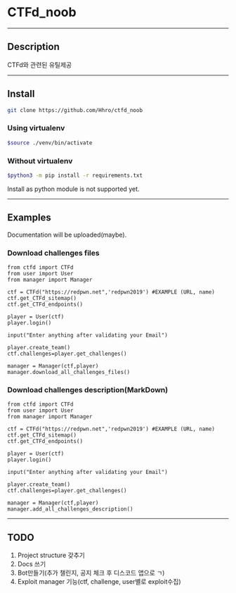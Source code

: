 # CTFd_noob

---

## Description

CTFd와 관련된 유틸제공

---

## Install

```bash
git clone https://github.com/Hhro/ctfd_noob
```

### Using virtualenv

```bash
$source ./venv/bin/activate
```

### Without virtualenv

```bash
$python3 -m pip install -r requirements.txt
```

Install as python module is not supported yet.

---

## Examples

Documentation will be uploaded(maybe).

### Download challenges files

```python3
from ctfd import CTFd
from user import User
from manager import Manager

ctf = CTFd("https://redpwn.net",'redpwn2019') #EXAMPLE (URL, name)
ctf.get_CTFd_sitemap()
ctf.get_CTFd_endpoints()

player = User(ctf)
player.login()

input("Enter anything after validating your Email")

player.create_team()
ctf.challenges=player.get_challenges()

manager = Manager(ctf,player)
manager.download_all_challenges_files()
```

### Download challenges description(MarkDown)

```python3
from ctfd import CTFd
from user import User
from manager import Manager

ctf = CTFd("https://redpwn.net",'redpwn2019') #EXAMPLE (URL, name)
ctf.get_CTFd_sitemap()
ctf.get_CTFd_endpoints()

player = User(ctf)
player.login()

input("Enter anything after validating your Email")

player.create_team()
ctf.challenges=player.get_challenges()

manager = Manager(ctf,player)
manager.add_all_challenges_description()
```

---

## TODO

1. Project structure 갖추기
2. Docs 쓰기
3. Bot만들기(추가 챌린지, 공지 체크 후 디스코드 앱으로 ㄱ)
4. Exploit manager 기능(ctf, challenge, user별로 exploit수집)